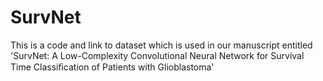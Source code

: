 # SurvNet
This is a code and link to dataset which is used in our manuscript entitled 'SurvNet: A Low-Complexity Convolutional Neural Network for Survival Time Classiﬁcation of Patients with Glioblastoma'
